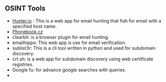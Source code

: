 ## OSINT Tools
+ [Hunter.io](#) : This is a web app for email hunting that fish for email with a specified host name.
+ [Phonebook.cz](#) 
+ clearbit: is a browser plugin for email hunting.
+ emailhippo: This web app is use for email verification.
+ sublist3r: This is a cli tool written in python and used  for subdomain discovery.
+ crt.sh: is a web app for subdomain discovery using web certificate registries.
+ Google fu:  for advance google searches with queries.
+ 